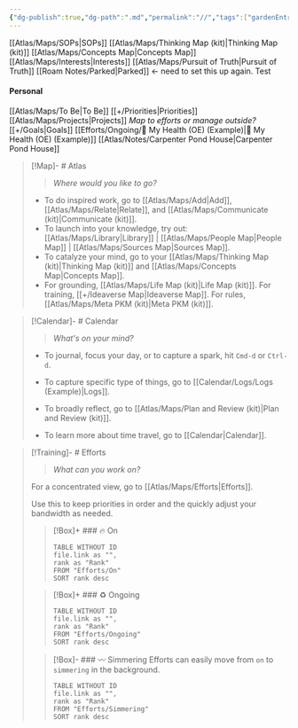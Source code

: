 ```yaml
---
{"dg-publish":true,"dg-path":".md","permalink":"//","tags":["gardenEntry"]}
---
```


[[Atlas/Maps/SOPs\|SOPs]]
[[Atlas/Maps/Thinking Map (kit)\|Thinking Map (kit)]]
[[Atlas/Maps/Concepts Map\|Concepts Map]]
[[Atlas/Maps/Interests\|Interests]]
[[Atlas/Maps/Pursuit of Truth\|Pursuit of Truth]]
[[Roam Notes/Parked\|Parked]] <- need to set this up again. Test
#### Personal
[[Atlas/Maps/To Be\|To Be]]
[[+/Priorities\|Priorities]]
[[Atlas/Maps/Projects\|Projects]] *Map to efforts or manage outside?*
[[+/Goals\|Goals]]
[[Efforts/Ongoing/🌼 My Health (OE) (Example)\|🌼 My Health (OE) (Example)]]
[[Atlas/Notes/Carpenter Pond House\|Carpenter Pond House]]

> [!Map]- # Atlas
> > *Where would you like to go?*
> 
> - To do inspired work, go to [[Atlas/Maps/Add\|Add]], [[Atlas/Maps/Relate\|Relate]], and [[Atlas/Maps/Communicate (kit)\|Communicate (kit)]].
> - To launch into your knowledge, try out: [[Atlas/Maps/Library\|Library]] | [[Atlas/Maps/People Map\|People Map]] | [[Atlas/Maps/Sources Map\|Sources Map]].
> - To catalyze your mind, go to your [[Atlas/Maps/Thinking Map (kit)\|Thinking Map (kit)]] and [[Atlas/Maps/Concepts Map\|Concepts Map]]. 
> - For grounding, [[Atlas/Maps/Life Map (kit)\|Life Map (kit)]]. For training, [[+/Ideaverse Map\|Ideaverse Map]]. For rules, [[Atlas/Maps/Meta PKM (kit)\|Meta PKM (kit)]].

> [!Calendar]- # Calendar
> > *What's on your mind?* 
> 
> - To journal, focus your day, or to capture a spark, hit `Cmd-d` or `Ctrl-d`.
> - To capture specific type of things, go to [[Calendar/Logs/Logs (Example)\|Logs]].
>   
> 
> - To broadly reflect, go to [[Atlas/Maps/Plan and Review (kit)\|Plan and Review (kit)]].
> - To learn more about time travel, go to [[Calendar\|Calendar]].

> [!Training]- # Efforts
> > *What can you work on?* 
> 
> For a concentrated view, go to [[Atlas/Maps/Efforts\|Efforts]].
> 
> Use this to keep priorities in order and the quickly adjust your bandwidth as needed. 
> 
> > [!Box]+ ### 🔥 On
> > ``` dataview
> > TABLE WITHOUT ID
>  > file.link as "",
>  > rank as "Rank"
> > FROM "Efforts/On"
> > SORT rank desc
> > ```
> 
> > [!Box]+ ### ♻️ Ongoing
> > ``` dataview
> > TABLE WITHOUT ID
> > file.link as "",
> > rank as "Rank"
> > FROM "Efforts/Ongoing"
> > SORT rank desc
> > ```
> 
> > [!Box]- ### 〰️ Simmering
> > Efforts can easily move from `on` to `simmering` in the background.
> > 
> > ``` dataview
> > TABLE WITHOUT ID
> > file.link as "",
> > rank as "Rank"
> > FROM "Efforts/Simmering"
> > SORT rank desc
> > ```
> 
>

